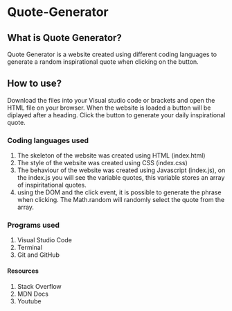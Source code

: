 # Quote-Generator

## What is Quote Generator?

Quote Generator is a website created using different coding languages to generate a random inspirational quote when clicking on the button.

## How to use?
Download the files into your Visual studio code or brackets and open the HTML file on your browser. When the website is loaded a button will be diplayed after a heading.
Click the button to generate your daily inspirational quote.

### Coding languages used

1. The skeleton of the website was created using HTML (index.html)
2. The style of the website was created using CSS (index.css)
3. The behaviour of the website was created using Javascript (index.js), on the index.js you will see the variable quotes, this variable stores an array of inspiritational quotes.
4. using the DOM and the click event, it is possible to generate the phrase when clicking. The Math.random will randomly select the quote from the array.

### Programs used

1. Visual Studio Code
2. Terminal
3. Git and GitHub

#### Resources

1. Stack Overflow
2. MDN Docs
3. Youtube
